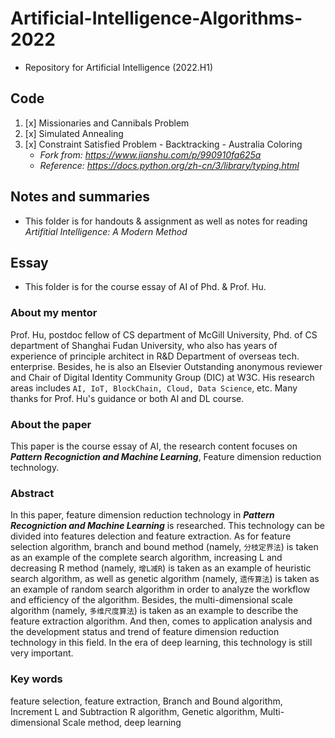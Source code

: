 # Artificial-Intelligence-Algorithms-2022
- Repository for Artificial Intelligence (2022.H1)
## Code
1. [x] Missionaries and Cannibals Problem 
2. [x] Simulated Annealing
3. [x] Constraint Satisfied Problem - Backtracking - Australia Coloring
   - *Fork from: https://www.jianshu.com/p/990910fa625a*
   - *Reference: https://docs.python.org/zh-cn/3/library/typing.html*
## Notes and summaries
- This folder is for handouts & assignment as well as notes for reading *Artifitial Intelligence: A Modern Method*
## Essay
- This folder is for the course essay of AI of Phd. & Prof. Hu.

### About my mentor
Prof. Hu, postdoc fellow of CS department of McGill University, Phd. of CS department of Shanghai Fudan University, who also has years of experience of principle architect in R&D Department of overseas tech. enterprise. Besides, he is also an Elsevier Outstanding anonymous reviewer and Chair of Digital Identity Community Group (DIC) at W3C. His research areas includes `AI, IoT, BlockChain, Cloud, Data Science`, etc. Many thanks for Prof. Hu's guidance or both AI and DL course.

### About the paper
This paper is the course essay of AI, the research content focuses on ***Pattern Recogniction and Machine Learning***, Feature dimension reduction technology.

### Abstract
In this paper, feature dimension reduction technology in ***Pattern Recogniction and Machine Learning*** is researched. This technology can be divided into features delection and feature extraction. As for feature selection algorithm, branch and bound method (namely, `分枝定界法`) is taken as an example of the complete search algorithm, increasing L and decreasing R method (namely, `增L减R`) is taken as an example of heuristic search algorithm, as well as genetic algorithm (namely, `遗传算法`) is taken as an example of random search algorithm in order to analyze the workflow and efficiency of the algorithm. Besides, the multi-dimensional scale algorithm (namely, `多维尺度算法`) is taken as an example to describe the feature extraction algorithm. And then, comes to application analysis and the development status and trend of feature dimension reduction technology in this field. In the era of deep learning, this technology is still very important.

### Key words
feature selection, feature extraction, Branch and Bound algorithm, Increment L and Subtraction R algorithm, Genetic algorithm, Multi-dimensional Scale method, deep learning

